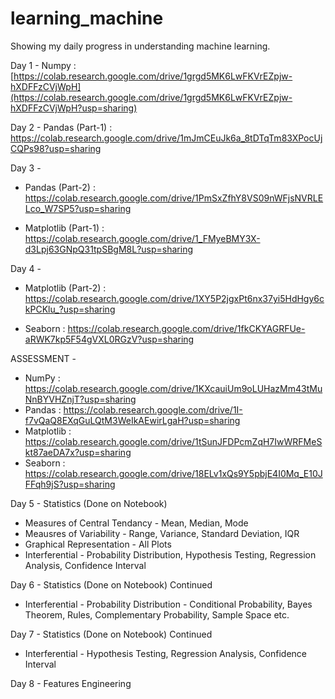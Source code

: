 # learning_machine
Showing my daily progress in understanding machine learning.

Day 1 - Numpy :
[https://colab.research.google.com/drive/1grgd5MK6LwFKVrEZpjw-hXDFFzCVjWpH](https://colab.research.google.com/drive/1grgd5MK6LwFKVrEZpjw-hXDFFzCVjWpH?usp=sharing)


Day 2 - Pandas (Part-1) :
https://colab.research.google.com/drive/1mJmCEuJk6a_8tDTqTm83XPocUjCQPs98?usp=sharing


Day 3 - 
- Pandas (Part-2) :
https://colab.research.google.com/drive/1PmSxZfhY8VS09nWFjsNVRLELco_W7SP5?usp=sharing

- Matplotlib (Part-1) :
https://colab.research.google.com/drive/1_FMyeBMY3X-d3Lpj63GNpQ31tpSBgM8L?usp=sharing


Day 4 - 
- Matplotlib (Part-2) :
https://colab.research.google.com/drive/1XY5P2jgxPt6nx37yi5HdHgy6ckPCKlu_?usp=sharing

- Seaborn :
https://colab.research.google.com/drive/1fkCKYAGRFUe-aRWK7kp5F54gVXL0RGzV?usp=sharing


ASSESSMENT -
- NumPy : https://colab.research.google.com/drive/1KXcauiUm9oLUHazMm43tMuNnBYVHZnjT?usp=sharing
- Pandas : https://colab.research.google.com/drive/1I-f7vQaQ8EXqGuLQtM3WeIkAEwirLgaH?usp=sharing
- Matplotlib : https://colab.research.google.com/drive/1tSunJFDPcmZqH7IwWRFMeSkt87aeDA7x?usp=sharing
- Seaborn : https://colab.research.google.com/drive/18ELv1xQs9Y5pbjE4I0Mq_E10JFFqh9jS?usp=sharing


Day 5 - Statistics (Done on Notebook)
- Measures of Central Tendancy - Mean, Median, Mode
- Meausres of Variability - Range, Variance, Standard Deviation, IQR
- Graphical Representation - All Plots
- Interferential - Probability Distribution, Hypothesis Testing, Regression Analysis, Confidence Interval


Day 6 - Statistics (Done on Notebook) Continued
- Interferential - Probability Distribution - Conditional Probability, Bayes Theorem, Rules, Complementary Probability, Sample Space etc.


Day 7 - Statistics (Done on Notebook) Continued
- Interferential - Hypothesis Testing, Regression Analysis, Confidence Interval


Day 8 - Features Engineering
